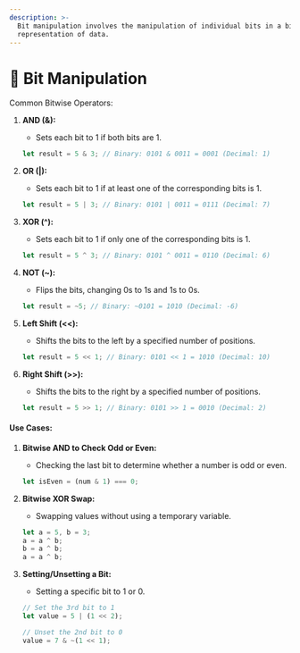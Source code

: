```yaml
---
description: >-
  Bit manipulation involves the manipulation of individual bits in a binary
  representation of data.
---
```


# 💱 Bit Manipulation

Common Bitwise Operators:

1.  **AND (&):**

    * Sets each bit to 1 if both bits are 1.

    ```javascript
    let result = 5 & 3; // Binary: 0101 & 0011 = 0001 (Decimal: 1)
    ```
2.  **OR (|):**

    * Sets each bit to 1 if at least one of the corresponding bits is 1.

    ```javascript
    let result = 5 | 3; // Binary: 0101 | 0011 = 0111 (Decimal: 7)
    ```
3.  **XOR (^):**

    * Sets each bit to 1 if only one of the corresponding bits is 1.

    ```javascript
    let result = 5 ^ 3; // Binary: 0101 ^ 0011 = 0110 (Decimal: 6)
    ```
4.  **NOT (\~):**

    * Flips the bits, changing 0s to 1s and 1s to 0s.

    ```javascript
    let result = ~5; // Binary: ~0101 = 1010 (Decimal: -6)
    ```
5.  **Left Shift (<<):**

    * Shifts the bits to the left by a specified number of positions.

    ```javascript
    let result = 5 << 1; // Binary: 0101 << 1 = 1010 (Decimal: 10)
    ```
6.  **Right Shift (>>):**

    * Shifts the bits to the right by a specified number of positions.

    ```javascript
    let result = 5 >> 1; // Binary: 0101 >> 1 = 0010 (Decimal: 2)
    ```

#### Use Cases:

1.  **Bitwise AND to Check Odd or Even:**

    * Checking the last bit to determine whether a number is odd or even.

    ```javascript
    let isEven = (num & 1) === 0;
    ```
2.  **Bitwise XOR Swap:**

    * Swapping values without using a temporary variable.

    ```javascript
    let a = 5, b = 3;
    a = a ^ b;
    b = a ^ b;
    a = a ^ b;
    ```
3.  **Setting/Unsetting a Bit:**

    * Setting a specific bit to 1 or 0.

    ```javascript
    // Set the 3rd bit to 1
    let value = 5 | (1 << 2);

    // Unset the 2nd bit to 0
    value = 7 & ~(1 << 1);
    ```


